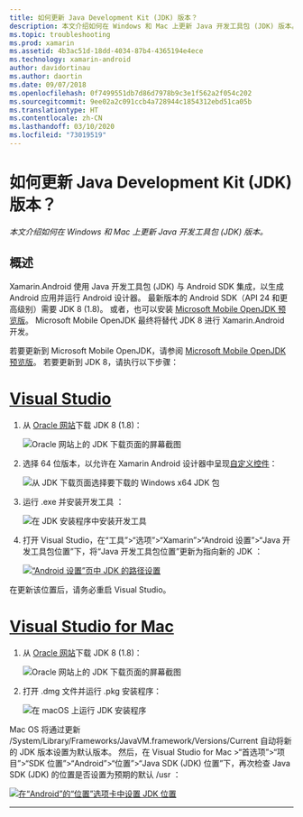 ```yaml
---
title: 如何更新 Java Development Kit (JDK) 版本？
description: 本文介绍如何在 Windows 和 Mac 上更新 Java 开发工具包 (JDK) 版本。
ms.topic: troubleshooting
ms.prod: xamarin
ms.assetid: 4b3ac51d-18dd-4034-87b4-4365194e4ece
ms.technology: xamarin-android
author: davidortinau
ms.author: daortin
ms.date: 09/07/2018
ms.openlocfilehash: 0f7499551db7d86d7978b9c3e1f562a2f054c202
ms.sourcegitcommit: 9ee02a2c091ccb4a728944c1854312ebd51ca05b
ms.translationtype: HT
ms.contentlocale: zh-CN
ms.lasthandoff: 03/10/2020
ms.locfileid: "73019519"
---
```

# <a name="how-do-i-update-the-java-development-kit-jdk-version"></a>如何更新 Java Development Kit (JDK) 版本？

_本文介绍如何在 Windows 和 Mac 上更新 Java 开发工具包 (JDK) 版本。_

## <a name="overview"></a>概述

Xamarin.Android 使用 Java 开发工具包 (JDK) 与 Android SDK 集成，以生成 Android 应用并运行 Android 设计器。 最新版本的 Android SDK（API 24 和更高级别）需要 JDK 8 (1.8)。 或者，也可以安装 [Microsoft Mobile OpenJDK 预览版](~/android/get-started/installation/openjdk.md)。 Microsoft Mobile OpenJDK 最终将替代 JDK 8 进行 Xamarin.Android 开发。

若要更新到 Microsoft Mobile OpenJDK，请参阅 [Microsoft Mobile OpenJDK 预览版](~/android/get-started/installation/openjdk.md)。 若要更新到 JDK 8，请执行以下步骤：

# <a name="visual-studio"></a>[Visual Studio](#tab/windows)

1. 从 [Oracle 网站](https://www.oracle.com/technetwork/java/javase/downloads/index.html)下载 JDK 8 (1.8)：

    ![Oracle 网站上的 JDK 下载页面的屏幕截图](update-jdk-images/image1.png)

2. 选择 64 位版本，以允许在 Xamarin Android 设计器中呈现[自定义控件](https://github.com/xamarin/release-notes-archive/blob/master/release-notes/vs/xamarin.vs_4/xamarin.vs_4.2/index.md#androiddesignercustomcontrols)：

    ![从 JDK 下载页面选择要下载的 Windows x64 JDK 包](update-jdk-images/image2.png)

3. 运行 .exe 并安装开发工具  ：

    ![在 JDK 安装程序中安装开发工具](update-jdk-images/image3.png)

4. 打开 Visual Studio，在“工具”>“选项”>“Xamarin”>“Android 设置”>“Java 开发工具包位置”下，将“Java 开发工具包位置”更新为指向新的 JDK   ：

    [![“Android 设置”页中 JDK 的路径设置](update-jdk-images/image4-sml.png)](update-jdk-images/image4.png#lightbox)

在更新该位置后，请务必重启 Visual Studio。

# <a name="visual-studio-for-mac"></a>[Visual Studio for Mac](#tab/macos)

1. 从 [Oracle 网站](https://www.oracle.com/technetwork/java/javase/downloads/index.html)下载 JDK 8 (1.8)：

    ![Oracle 网站上的 JDK 下载页面的屏幕截图](update-jdk-images/image1.png)

2. 打开 .dmg 文件并运行 .pkg 安装程序：

    ![在 macOS 上运行 JDK 安装程序](update-jdk-images/image5.png)

Mac OS 将通过更新 /System/Library/Frameworks/JavaVM.framework/Versions/Current  自动将新的 JDK 版本设置为默认版本。 然后，在 Visual Studio for Mac >“首选项”>“项目”>“SDK 位置”>“Android”>“位置”>“Java SDK (JDK) 位置”下，再次检查 Java SDK (JDK) 的位置是否设置为预期的默认 /usr    ：

[![在“Android”的“位置”选项卡中设置 JDK 位置](update-jdk-images/image6-sml.png)](update-jdk-images/image6.png#lightbox)

-----
